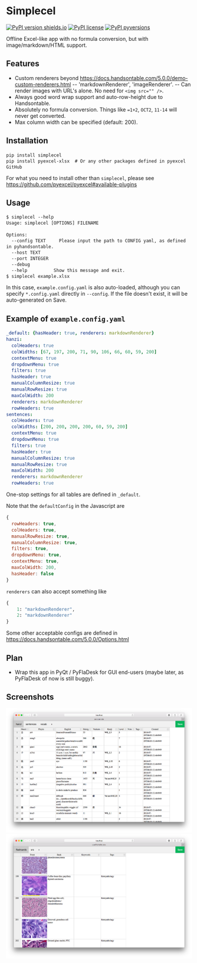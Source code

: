 # Simplecel

[![PyPI version shields.io](https://img.shields.io/pypi/v/simplecel.svg)](https://pypi.python.org/pypi/simplecel/)
[![PyPI license](https://img.shields.io/pypi/l/simplecel.svg)](https://pypi.python.org/pypi/simplecel/)
[![PyPI pyversions](https://img.shields.io/pypi/pyversions/simplecel.svg)](https://pypi.python.org/pypi/simplecel/)

Offline Excel-like app with no formula conversion, but with image/markdown/HTML support.

## Features

- Custom renderers beyond https://docs.handsontable.com/5.0.0/demo-custom-renderers.html -- 'markdownRenderer', 'imageRenderer'. -- Can render images with URL's alone. No need for `<img src="" />`.
- Always good word wrap support and auto-row-height due to Handsontable.
- Absolutely no formula conversion. Things like `=1+2`, `OCT2`, `11-14` will never get converted.
- Max column width can be specified (default: 200).

## Installation

```commandline
pip install simplecel
pip install pyexcel-xlsx  # Or any other packages defined in pyexcel GitHub
```

For what you need to install other than `simplecel`, please see https://github.com/pyexcel/pyexcel#available-plugins

## Usage

```commandline
$ simplecel --help
Usage: simplecel [OPTIONS] FILENAME

Options:
  --config TEXT     Please input the path to CONFIG yaml, as defined in pyhandsontable.
  --host TEXT
  --port INTEGER
  --debug
  --help          Show this message and exit.
$ simplecel example.xlsx
```

In this case, `example.config.yaml` is also auto-loaded, although you can specify `*.config.yaml` directly in `--config`. If the file doesn't exist, it will be auto-generated on Save.

## Example of `example.config.yaml`

```yaml
_default: {hasHeader: true, renderers: markdownRenderer}
hanzi:
  colHeaders: true
  colWidths: [67, 197, 200, 71, 90, 106, 66, 60, 59, 200]
  contextMenu: true
  dropdownMenu: true
  filters: true
  hasHeader: true
  manualColumnResize: true
  manualRowResize: true
  maxColWidth: 200
  renderers: markdownRenderer
  rowHeaders: true
sentences:
  colHeaders: true
  colWidths: [200, 200, 200, 200, 60, 59, 200]
  contextMenu: true
  dropdownMenu: true
  filters: true
  hasHeader: true
  manualColumnResize: true
  manualRowResize: true
  maxColWidth: 200
  renderers: markdownRenderer
  rowHeaders: true
```

One-stop settings for all tables are defined in `_default`.

Note that the `defaultConfig` in the Javascript are

```javascript
{
  rowHeaders: true,
  colHeaders: true,
  manualRowResize: true,
  manualColumnResize: true,
  filters: true,
  dropdownMenu: true,
  contextMenu: true,
  maxColWidth: 200,
  hasHeader: false
}
```

`renderers` can also accept something like

```python
{
    1: "markdownRenderer",
    2: "markdownRenderer"
}
```

Some other acceptable configs are defined in https://docs.handsontable.com/5.0.0/Options.html

## Plan

- Wrap this app in PyQt / PyFlaDesk for GUI end-users (maybe later, as PyFlaDesk of now is still buggy).

## Screenshots

<img src="https://raw.githubusercontent.com/patarapolw/simplecel/master/screenshots/0.png" />
<img src="https://raw.githubusercontent.com/patarapolw/simplecel/master/screenshots/1.png" />
